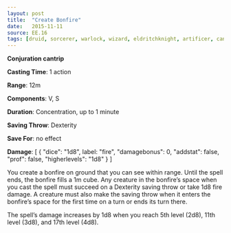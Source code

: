 ```yaml
---
layout: post
title:  "Create Bonfire"
date:   2015-11-11
source: EE.16
tags: [druid, sorcerer, warlock, wizard, eldritchknight, artificer, cantrip, conjuration]
---
```


**Conjuration cantrip**

**Casting Time**: 1 action

**Range**: 12m

**Components**: V, S

**Duration**: Concentration, up to 1 minute

**Saving Throw**: Dexterity

**Save For**: no effect

**Damage**: [ { "dice": "1d8", label: "fire", "damagebonus": 0, "addstat": false, "prof": false, "higherlevels": "1d8" } ]

You create a bonfire on ground that you can see within range. Until the spell ends, the bonfire fills a 1m cube. Any creature in the bonfire’s space when you cast the spell must succeed on a Dexterity saving throw or take 1d8 fire damage. A creature must also make the saving throw when it enters the bonfire’s space for the first time on a turn or ends its turn there.

The spell’s damage increases by 1d8 when you reach 5th level (2d8), 11th level (3d8), and 17th level (4d8).
